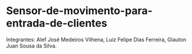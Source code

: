 # Sensor-de-movimento-para-entrada-de-clientes
Integrantes: Alef José Medeiros Vilhena, Luiz Felipe Dias Ferreira, Glauton Juan Sousa da Silva.
